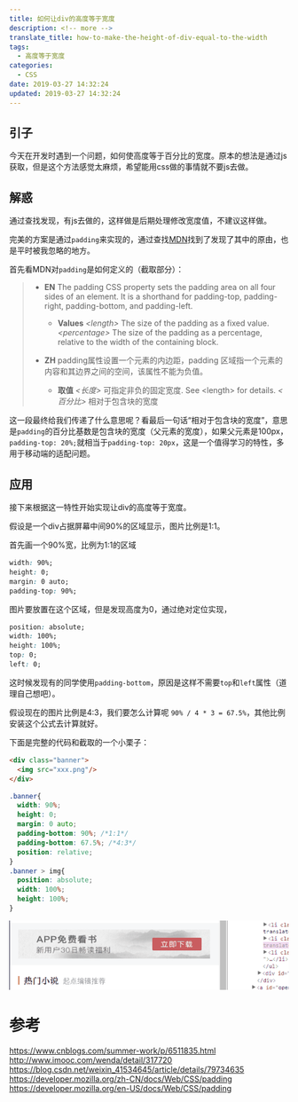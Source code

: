 ```yaml
---
title: 如何让div的高度等于宽度
description: <!-- more -->
translate_title: how-to-make-the-height-of-div-equal-to-the-width
tags:
  - 高度等于宽度
categories:
  - CSS
date: 2019-03-27 14:32:24
updated: 2019-03-27 14:32:24
---
```


## 引子
今天在开发时遇到一个问题，如何使高度等于百分比的宽度。原本的想法是通过js获取，但是这个方法感觉太麻烦，希望能用css做的事情就不要js去做。

## 解惑

通过查找发现，有js去做的，这样做是后期处理修改宽度值，不建议这样做。

完美的方案是通过`padding`来实现的，通过查找[MDN](https://developer.mozilla.org/en-US/docs/Web/CSS/padding)找到了发现了其中的原由，也是平时被我忽略的地方。

首先看MDN对`padding`是如何定义的（截取部分）：

> - **EN**
> The padding CSS property sets the padding area on all four sides of an element. It is a shorthand for padding-top, padding-right, padding-bottom, and padding-left.
>
>   - **Values**
> *<length\>*
> The size of the padding as a fixed value.
> *<percentage\>*
> The size of the padding as a percentage, relative to the width of the containing block.
>
> - **ZH**
> padding属性设置一个元素的内边距，padding 区域指一个元素的内容和其边界之间的空间，该属性不能为负值。
> 
>   - **取值**
> *<长度>*
> 可指定非负的固定宽度. See <length\> for details.
> *<百分比>*
> 相对于包含块的宽度

这一段最终给我们传递了什么意思呢？看最后一句话“相对于包含块的宽度”，意思是`padding`的百分比基数是包含块的宽度（父元素的宽度），如果父元素是100px，`padding-top: 20%;`就相当于`padding-top: 20px`，这是一个值得学习的特性，多用于移动端的适配问题。

## 应用
接下来根据这一特性开始实现让div的高度等于宽度。

假设是一个div占据屏幕中间90%的区域显示，图片比例是1:1。

首先画一个90%宽，比例为1:1的区域
``` css
width: 90%;
height: 0;
margin: 0 auto;
padding-top: 90%;
```

图片要放置在这个区域，但是发现高度为0，通过绝对定位实现，
``` css
position: absolute;
width: 100%;
height: 100%;
top: 0;
left: 0;
```

这时候发现有的同学使用`padding-bottom`，原因是这样不需要`top`和`left`属性（道理自己想吧）。

假设现在的图片比例是4:3，我们要怎么计算呢  `90% / 4 * 3 = 67.5%`，其他比例安装这个公式去计算就好。

下面是完整的代码和截取的一个小栗子：
``` html
<div class="banner">
  <img src="xxx.png"/>
</div>
```
``` css
.banner{
  width: 90%;
  height: 0;
  margin: 0 auto;
  padding-bottom: 90%; /*1:1*/
  padding-bottom: 67.5%; /*4:3*/
  position: relative;
}
.banner > img{
  position: absolute;
  width: 100%;
  height: 100%;
}
```

![038](/images/css/038.gif)

# 参考

https://www.cnblogs.com/summer-work/p/6511835.html
http://www.imooc.com/wenda/detail/317720
https://blog.csdn.net/weixin_41534645/article/details/79734635
https://developer.mozilla.org/zh-CN/docs/Web/CSS/padding
https://developer.mozilla.org/en-US/docs/Web/CSS/padding
